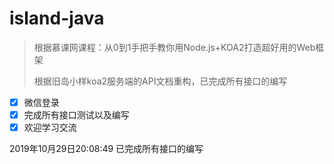 # island-java



> 根据慕课网课程：从0到1手把手教你用Node.js+KOA2打造超好用的Web框架
>
> 根据旧岛小样koa2服务端的API文档重构，已完成所有接口的编写

- [x] 微信登录
- [x] 完成所有接口测试以及编写
- [x] 欢迎学习交流

2019年10月29日20:08:49
已完成所有接口的编写
